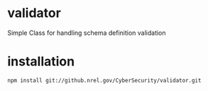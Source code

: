 # validator
Simple Class for handling schema definition validation

# installation
    npm install git://github.nrel.gov/CyberSecurity/validator.git
